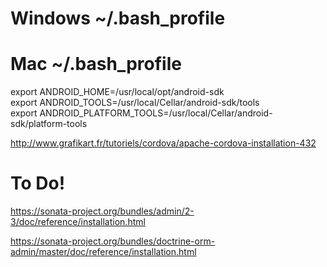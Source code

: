 # Windows ~/.bash_profile
# Mac ~/.bash_profile

export ANDROID_HOME=/usr/local/opt/android-sdk  
export ANDROID_TOOLS=/usr/local/Cellar/android-sdk/tools  
export ANDROID_PLATFORM_TOOLS=/usr/local/Cellar/android-sdk/platform-tools  

http://www.grafikart.fr/tutoriels/cordova/apache-cordova-installation-432  

# To Do!

https://sonata-project.org/bundles/admin/2-3/doc/reference/installation.html  

https://sonata-project.org/bundles/doctrine-orm-admin/master/doc/reference/installation.html  